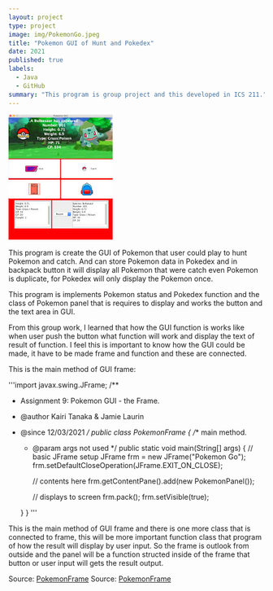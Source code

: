 ```yaml
---
layout: project
type: project
image: img/PokemonGo.jpeg
title: "Pokemon GUI of Hunt and Pokedex"
date: 2021
published: true
labels:
  - Java
  - GitHub
summary: "This program is group project and this developed in ICS 211."
---
```


<img class="img-fluid" src="../img/PokemonHuntGUI.jpeg">

This program is create the GUI of Pokemon that user could play to hunt Pokemon and catch. And can store Pokemon data in Pokedex and in backpack button it will display all Pokemon that were catch even Pokemon is duplicate, for Pokedex will only display the Pokemon once.

This program is implements Pokemon status and Pokedex function and the class of Pokemon panel that is requires to display and works the button and the text area in GUI. 

From this group work, I learned that how the GUI function is works like when user push the button what function will work and display the text of result of function. I feel this is important to know how the GUI could be made, it have to be made frame and function and these are connected.

This is the main method of GUI frame:

'''import javax.swing.JFrame;
/**
* Assignment 9: Pokemon GUI - the Frame.
* @author Kairi Tanaka & Jamie Laurin
* @since 12/03/2021
*/
public class PokemonFrame {
  /** main method.
   * @param args not used
   */
   public static void main(String[] args) {
      // basic JFrame setup
      JFrame frm = new JFrame("Pokemon Go");
      frm.setDefaultCloseOperation(JFrame.EXIT_ON_CLOSE);
   
      // contents here 
      frm.getContentPane().add(new PokemonPanel());
   
      // displays to screen
      frm.pack();
      frm.setVisible(true);
    
   }
}
'''

This is the main method of GUI frame and there is one more class that is connected to frame, this will be more important function class that program of how the result will display by user input. So the frame is outlook from outside and the panel will be a function structed inside of the frame that button or user input will gets the result output.

Source: <a href="https://github.com/km584/km584.github.io/blob/main/PokemonFrame.java">PokemonFrame</a>
Source: <a href="https://github.com/km584/km584.github.io/blob/main/PokemonPanel.java">PokemonFrame</a>
